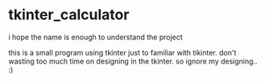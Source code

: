 # tkinter_calculator
i hope the name is enough to understand the project


this is a small program using tkinter 
just to familiar with tikinter.
don't wasting too much time on designing in the tkinter. so ignore my designing..
:)
